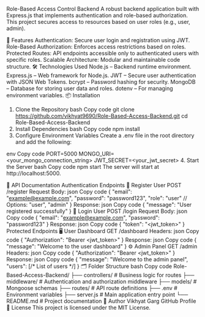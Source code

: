 Role-Based Access Control Backend
A robust backend application built with Express.js that implements authentication and role-based authorization. This project secures access to resources based on user roles (e.g., user, admin).

🚀 Features
Authentication: Secure user login and registration using JWT.
Role-Based Authorization: Enforces access restrictions based on roles.
Protected Routes: API endpoints accessible only to authenticated users with specific roles.
Scalable Architecture: Modular and maintainable code structure.
🛠️ Technologies Used
Node.js – Backend runtime environment.
Express.js – Web framework for Node.js.
JWT – Secure user authentication with JSON Web Tokens.
bcrypt – Password hashing for security.
MongoDB – Database for storing user data and roles.
dotenv – For managing environment variables.
📦 Installation
1. Clone the Repository
bash
Copy code
git clone https://github.com/vikhyat9690/Role-Based-Access-Backend.git
cd Role-Based-Access-Backend
2. Install Dependencies
bash
Copy code
npm install
3. Configure Environment Variables
Create a .env file in the root directory and add the following:

env
Copy code
PORT=5000
MONGO_URI=<your_mongo_connection_string>
JWT_SECRET=<your_jwt_secret>
4. Start the Server
bash
Copy code
npm start
The server will start at http://localhost:5000.

📖 API Documentation
Authentication Endpoints
🔐 Register User
POST /register
Request Body:
json
Copy code
{
  "email": "example@example.com",
  "password": "password123",
  "role": "user" // Options: "user", "admin"
}
Response:
json
Copy code
{
  "message": "User registered successfully"
}
🔐 Login User
POST /login
Request Body:
json
Copy code
{
  "email": "example@example.com",
  "password": "password123"
}
Response:
json
Copy code
{
  "token": "<jwt_token>"
}
Protected Endpoints
🖥️ User Dashboard
GET /dashboard
Headers:
json
Copy code
{
  "Authorization": "Bearer <jwt_token>"
}
Response:
json
Copy code
{
  "message": "Welcome to the user dashboard"
}
⚙️ Admin Panel
GET /admin
Headers:
json
Copy code
{
  "Authorization": "Bearer <jwt_token>"
}
Response:
json
Copy code
{
  "message": "Welcome to the admin panel",
  "users": [/* List of users */]
}
🗂️ Folder Structure
bash
Copy code
Role-Based-Access-Backend/
├── controllers/       # Business logic for routes
├── middleware/        # Authentication and authorization middleware
├── models/            # Mongoose schemas
├── routes/            # API route definitions
├── .env               # Environment variables
├── server.js          # Main application entry point
└── README.md          # Project documentation
👤 Author
Vikhyat Garg
GitHub Profile
📄 License
This project is licensed under the MIT License.
